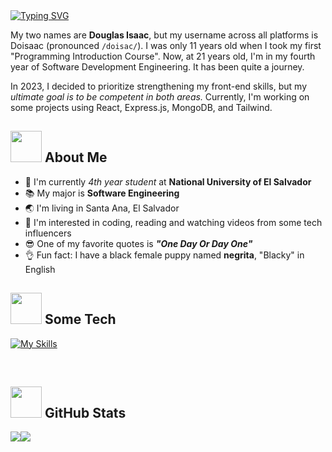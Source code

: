 <!-- HEADING -->
<div>
  
  <a href="#">
  <img src="https://readme-typing-svg.demolab.com?font=Victor+Mono&size=50&pause=1000&color=F0DB4F&width=1000&height=85&lines=%C2%A1Hey+There!+I'm+Douglas%F0%9F%91%8B%F0%9F%8F%BB;Welcome+to+my+GitHub+Profile+%F0%9F%92%BB%E2%9C%A8" alt="Typing SVG" /></a>
 

  <p style="text-wrap:pretty;">
    My two names are <strong>Douglas Isaac</strong>, but my username across all platforms is Doisaac (pronounced <code>/doisac/</code>). I was only 11 years old when I took my first 
    "Programming Introduction Course". Now, at 21 years old, I'm in my fourth year of Software Development Engineering. It has been quite a journey. 
  </p>

  <p>
    In 2023, I decided to prioritize strengthening my front-end skills, but my <em>ultimate goal is to be competent in both areas.</em> Currently, I'm working on some projects using React, Express.js, MongoDB, and Tailwind.
  </p>
  
</div> 

 <!-- ABOUT ME SECTION -->
## <img src="https://raw.githubusercontent.com/nixin72/nixin72/master/wave.gif" width="50px"></img> About Me 

- :school: I'm currently *4th year student* at **National University of El Salvador** 
- :books: My major is **Software Engineering**
- :earth_asia: I'm living in Santa Ana, El Salvador
- :monocle_face: I'm interested in coding, reading and watching videos from some tech influencers
- :sunglasses: One of my favorite quotes is ***"One Day Or Day One"*** 
- :ok_hand: Fun fact: I have a black female puppy named **negrita**, "Blacky" in English

<!-- TECH SECTION -->
## <img src="https://media2.giphy.com/media/QssGEmpkyEOhBCb7e1/giphy.gif?cid=ecf05e47a0n3gi1bfqntqmob8g9aid1oyj2wr3ds3mg700bl&rid=giphy.gif" width="50px"> Some Tech

[![My Skills](https://skillicons.dev/icons?i=js,nodejs,express,java,mysql,postgres,docker,bash,python,django,html,css,bootstrap)](#)

<br>

<!-- STATS -->
## <img src="https://media0.giphy.com/media/cNZqrH5IzOG0xrlWks/giphy.gif?cid=ecf05e47map255q427en9uprqc1sb0unjq5k4fnqg5pmhhs4&rid=giphy.gif&ct=s" width="50px"> GitHub Stats

<div style="display:flex; align-items:center;">
 <img src="https://github-readme-stats.vercel.app/api?username=Doisaac&theme=radical&show_icons=true" />
 <img src="https://github-readme-stats.vercel.app/api/top-langs/?username=Doisaac&layout=compact&theme=radical" />
</div>
